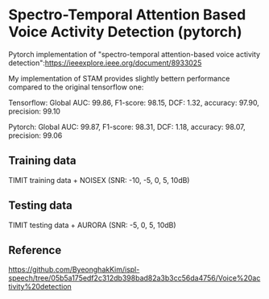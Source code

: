 # Spectro-Temporal Attention Based Voice Activity Detection (pytorch)
Pytorch implementation of "spectro-temporal attention-based voice activity detection":https://ieeexplore.ieee.org/document/8933025

My implementation of STAM provides slightly bettern performance compared to the original tensorflow one:

Tensorflow: Global AUC: 99.86, F1-score: 98.15, DCF: 1.32, accuracy: 97.90, precision: 99.10

Pytorch: Global AUC: 99.87, F1-score: 98.31, DCF: 1.18, accuracy: 98.07, precision: 99.06

## Training data
TIMIT training data + NOISEX (SNR: -10, -5, 0, 5, 10dB)
## Testing data
TIMIT testing data + AURORA (SNR: -5, 0, 5, 10dB)
## Reference
https://github.com/ByeonghakKim/ispl-speech/tree/05b5a175edf2c312db398bad82a3b3cc56da4756/Voice%20activity%20detection

